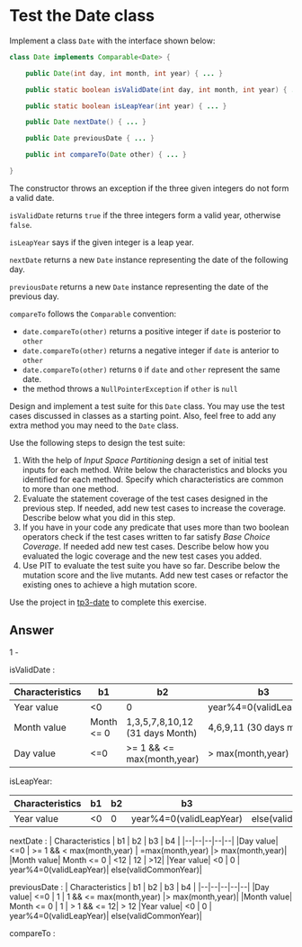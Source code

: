 # Test the Date class

Implement a class `Date` with the interface shown below:

```java
class Date implements Comparable<Date> {

    public Date(int day, int month, int year) { ... }

    public static boolean isValidDate(int day, int month, int year) { ... }

    public static boolean isLeapYear(int year) { ... }

    public Date nextDate() { ... }

    public Date previousDate { ... }

    public int compareTo(Date other) { ... }

}
```

The constructor throws an exception if the three given integers do not form a valid date.

`isValidDate` returns `true` if the three integers form a valid year, otherwise `false`.

`isLeapYear` says if the given integer is a leap year.

`nextDate` returns a new `Date` instance representing the date of the following day.

`previousDate` returns a new `Date` instance representing the date of the previous day.

`compareTo` follows the `Comparable` convention:

* `date.compareTo(other)` returns a positive integer if `date` is posterior to `other`
* `date.compareTo(other)` returns a negative integer if `date` is anterior to `other`
* `date.compareTo(other)` returns `0` if `date` and `other` represent the same date.
* the method throws a `NullPointerException` if `other` is `null` 

Design and implement a test suite for this `Date` class.
You may use the test cases discussed in classes as a starting point. 
Also, feel free to add any extra method you may need to the `Date` class.


Use the following steps to design the test suite:

1. With the help of *Input Space Partitioning* design a set of initial test inputs for each method. Write below the characteristics and blocks you identified for each method. Specify which characteristics are common to more than one method.
2. Evaluate the statement coverage of the test cases designed in the previous step. If needed, add new test cases to increase the coverage. Describe below what you did in this step.
3. If you have in your code any predicate that uses more than two boolean operators check if the test cases written to far satisfy *Base Choice Coverage*. If needed add new test cases. Describe below how you evaluated the logic coverage and the new test cases you added.
4. Use PIT to evaluate the test suite you have so far. Describe below the mutation score and the live mutants. Add new test cases or refactor the existing ones to achieve a high mutation score.

Use the project in [tp3-date](../code/tp3-date) to complete this exercise.

## Answer

1 -

isValidDate :

| Characteristics | b1 | b2 | b3 | b4 | b5 |
|--|--|--|--|--|--|
|Year value| <0 |  0 | year%4=0(validLeapYear)| else(validCommonYear)|
|Month value| Month <= 0 | 1,3,5,7,8,10,12 (31 days Month) | 4,6,9,11 (30 days month) | 2 | >12|
|Day value| <=0 | >= 1 && <= max(month,year) | > max(month,year)

isLeapYear:

| Characteristics | b1 | b2 | b3 | b4 |
|--|--|--|--|--|
|Year value| <0 |  0 | year%4=0(validLeapYear)| else(validCommonYear)|

nextDate :
| Characteristics | b1 | b2 | b3 | b4 |
|--|--|--|--|--|
|Day value| <=0 | >= 1  && < max(month,year) | =max(month,year) |> max(month,year)|
|Month value| Month <= 0 | <12 | 12 | >12|
|Year value| <0 |  0 | year%4=0(validLeapYear)| else(validCommonYear)|

previousDate :
| Characteristics | b1 | b2 | b3 | b4 |
|--|--|--|--|--|
|Day value| <=0 | 1 | 1 && <= max(month,year) |> max(month,year)|
|Month value| Month <= 0 | 1 | > 1 && <= 12| > 12
|Year value| <0 |  0 | year%4=0(validLeapYear)| else(validCommonYear)|

compareTo :





